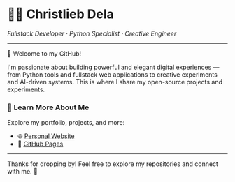 <h1 align="left">👨‍💻 Christlieb Dela</h1>
<p align="left">
  <i>Fullstack Developer · Python Specialist · Creative Engineer</i>
</p>

---

🚀 Welcome to my GitHub!

I'm passionate about building powerful and elegant digital experiences — from Python tools and fullstack web applications to creative experiments and AI-driven systems. This is where I share my open-source projects and experiments.

### 🔗 Learn More About Me

Explore my portfolio, projects, and more:
- 🌐 [Personal Website](https://christlieb-dela.vercel.app)
- 📂 [GitHub Pages](https://christliebdela.github.io/my_website/)

---

Thanks for dropping by! Feel free to explore my repositories and connect with me. 🫶
